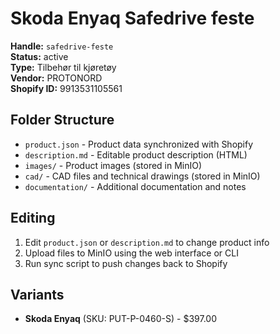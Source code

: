 # Skoda Enyaq Safedrive feste

**Handle:** `safedrive-feste`  
**Status:** active  
**Type:** Tilbehør til kjøretøy  
**Vendor:** PROTONORD  
**Shopify ID:** 9913531105561  

## Folder Structure

- `product.json` - Product data synchronized with Shopify
- `description.md` - Editable product description (HTML)
- `images/` - Product images (stored in MinIO)
- `cad/` - CAD files and technical drawings (stored in MinIO)
- `documentation/` - Additional documentation and notes

## Editing

1. Edit `product.json` or `description.md` to change product info
2. Upload files to MinIO using the web interface or CLI
3. Run sync script to push changes back to Shopify

## Variants

- **Skoda Enyaq** (SKU: PUT-P-0460-S) - $397.00
